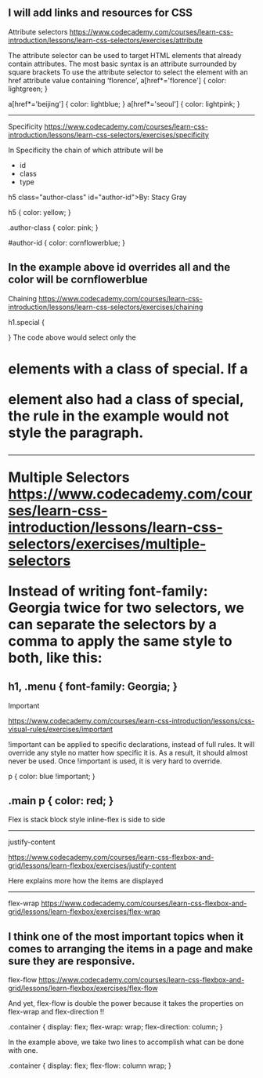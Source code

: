 I will add links and resources for CSS
---------------------------------

Attribute selectors
https://www.codecademy.com/courses/learn-css-introduction/lessons/learn-css-selectors/exercises/attribute

The attribute selector can be used to target HTML elements that already contain attributes.
The most basic syntax is an attribute surrounded by square brackets
To use the attribute selector to select the <a> element with an href attribute value containing ‘florence’,
a[href*='florence'] {
  color: lightgreen;
}

a[href*='beijing'] {
  color: lightblue;
}
a[href*='seoul'] {
  color: lightpink;
}

----------------------------
Specificity
https://www.codecademy.com/courses/learn-css-introduction/lessons/learn-css-selectors/exercises/specificity

In Specificity the chain of which attribute will be
- id
- class
- type

h5 class="author-class" id="author-id">By: Stacy Gray</h5>

h5 {
  color: yellow;
}

.author-class {
  color: pink;
}

#author-id {
  color: cornflowerblue;
}

In the example above id overrides all and the color will be cornflowerblue
-----------------------------------
Chaining
https://www.codecademy.com/courses/learn-css-introduction/lessons/learn-css-selectors/exercises/chaining

h1.special {

}
The code above would select only the <h1> elements with a class of special. If a <p> element also had a class of special, the rule in the example would not style the paragraph.

-----------------------------
Multiple Selectors
https://www.codecademy.com/courses/learn-css-introduction/lessons/learn-css-selectors/exercises/multiple-selectors

Instead of writing font-family: Georgia twice for two selectors, we can separate the selectors by a comma to apply the same style to both, like this:

h1,
.menu {
  font-family: Georgia;
}
-----------------------------
Important

https://www.codecademy.com/courses/learn-css-introduction/lessons/css-visual-rules/exercises/important

!important can be applied to specific declarations, instead of full rules. It will override any style no matter how specific it is. As a result, it should almost never be used. Once !important is used, it is very hard to override.

p {
  color: blue !important;
}

.main p {
  color: red;
}
---------------------------------
Flex is stack block style
inline-flex is side to side

-----------------
justify-content

https://www.codecademy.com/courses/learn-css-flexbox-and-grid/lessons/learn-flexbox/exercises/justify-content

Here explains more how the items are displayed

---------------------------------------------
flex-wrap
https://www.codecademy.com/courses/learn-css-flexbox-and-grid/lessons/learn-flexbox/exercises/flex-wrap

I think one of the most important topics when it comes to arranging the items in a page and make sure they are responsive.
----------------------------------------------
flex-flow
https://www.codecademy.com/courses/learn-css-flexbox-and-grid/lessons/learn-flexbox/exercises/flex-flow

And yet, flex-flow is double the power because it takes the properties on flex-wrap and flex-direction !!

.container {
  display: flex;
  flex-wrap: wrap;
  flex-direction: column;
}

In the example above, we take two lines to accomplish what can be done with one.

.container {
  display: flex;
  flex-flow: column wrap;
}


